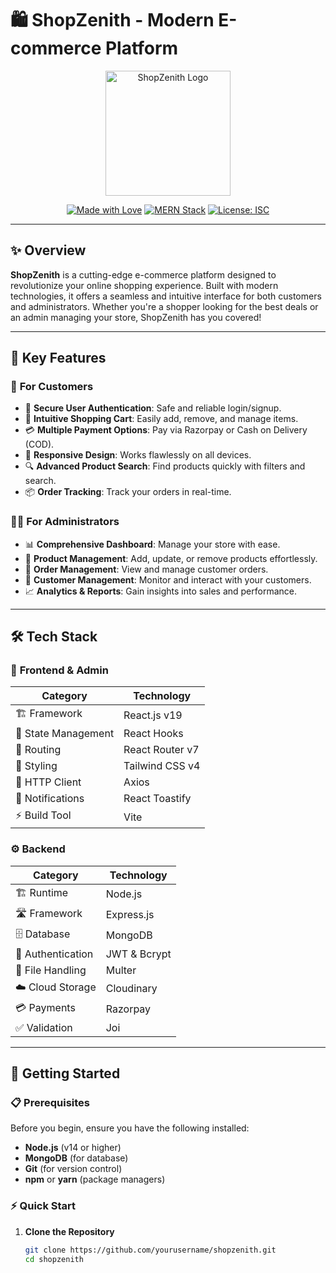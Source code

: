 # 🛍️ ShopZenith - Modern E-commerce Platform

<div align="center">
  <img src="https://via.placeholder.com/200" alt="ShopZenith Logo" width="200"/>
  
  [![Made with Love](https://img.shields.io/badge/Made%20with-❤️-red.svg)](https://github.com/yourusername/shopzenith)
  [![MERN Stack](https://img.shields.io/badge/MERN-Stack-blue.svg)](https://www.mongodb.com/mern-stack)
  [![License: ISC](https://img.shields.io/badge/License-ISC-green.svg)](https://opensource.org/licenses/ISC)
</div>

---

## ✨ Overview

**ShopZenith** is a cutting-edge e-commerce platform designed to revolutionize your online shopping experience. Built with modern technologies, it offers a seamless and intuitive interface for both customers and administrators. Whether you're a shopper looking for the best deals or an admin managing your store, ShopZenith has you covered!

---

## 🌟 Key Features

### 👥 **For Customers**
- 🔐 **Secure User Authentication**: Safe and reliable login/signup.
- 🛒 **Intuitive Shopping Cart**: Easily add, remove, and manage items.
- 💳 **Multiple Payment Options**: Pay via Razorpay or Cash on Delivery (COD).
- 📱 **Responsive Design**: Works flawlessly on all devices.
- 🔍 **Advanced Product Search**: Find products quickly with filters and search.
- 📦 **Order Tracking**: Track your orders in real-time.

### 👨‍💼 **For Administrators**
- 📊 **Comprehensive Dashboard**: Manage your store with ease.
- 📝 **Product Management**: Add, update, or remove products effortlessly.
- 🎯 **Order Management**: View and manage customer orders.
- 👥 **Customer Management**: Monitor and interact with your customers.
- 📈 **Analytics & Reports**: Gain insights into sales and performance.

---

## 🛠️ Tech Stack

### 🎨 **Frontend & Admin**
| **Category**            | **Technology**               |
|-------------------------|------------------------------|
| 🏗️ Framework            | React.js v19                 |
| 🎯 State Management     | React Hooks                  |
| 🎠 Routing              | React Router v7              |
| 💅 Styling              | Tailwind CSS v4              |
| 🔄 HTTP Client          | Axios                        |
| 📝 Notifications        | React Toastify               |
| ⚡ Build Tool           | Vite                         |

### ⚙️ **Backend**
| **Category**            | **Technology**               |
|-------------------------|------------------------------|
| 🏗️ Runtime              | Node.js                      |
| 🛣️ Framework            | Express.js                   |
| 🗄️ Database             | MongoDB                      |
| 🔐 Authentication       | JWT & Bcrypt                 |
| 📁 File Handling         | Multer                       |
| ☁️ Cloud Storage        | Cloudinary                   |
| 💳 Payments             | Razorpay                     |
| ✅ Validation            | Joi                          |

---

## 🚀 Getting Started

### 📋 **Prerequisites**
Before you begin, ensure you have the following installed:
- **Node.js** (v14 or higher)
- **MongoDB** (for database)
- **Git** (for version control)
- **npm** or **yarn** (package managers)

### ⚡ **Quick Start**

1. **Clone the Repository**
   ```bash
   git clone https://github.com/yourusername/shopzenith.git
   cd shopzenith
